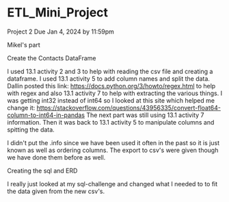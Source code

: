 # ETL_Mini_Project
Project 2 Due Jan 4, 2024 by 11:59pm





Mikel's part

Create the Contacts DataFrame

I used 13.1 activity 2 and 3 to help with reading the csv file and creating a dataframe.
I used 13.1 activity 5 to add column names and split the data.
Dallin posted this link: https://docs.python.org/3/howto/regex.html to help with regex and also 13.1 activity 7 to help with extracting the various things.
I was getting int32 instead of int64 so I looked at this site which helped me change it: https://stackoverflow.com/questions/43956335/convert-float64-column-to-int64-in-pandas
The next part was still using 13.1 activity 7 information. Then it was back to 13.1 activity 5  to manipulate columns and spitting the data.

I didn't put the .info since we have been used it often in the past so it is just known as well as ordering columns. The export to csv's were given though we have done them before as well.

Creating the sql and ERD

I really just looked at my sql-challenge and changed what I needed to to fit the data given from the new csv's.
